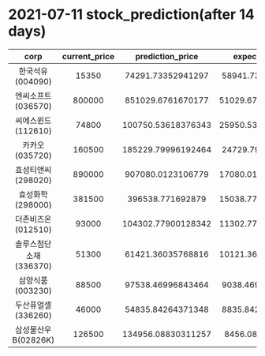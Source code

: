 # 2021-07-11 stock_prediction(after 14 days)

|   corp   |   current_price   |   prediction_price   |   expected_profit   |
|:--------:|:-----------------:|:--------------------:|:-------------------:|
|한국석유(004090)|15350|74291.73352941297|58941.73352941297|
|엔씨소프트(036570)|800000|851029.6761670177|51029.676167017664|
|씨에스윈드(112610)|74800|100750.53618376343|25950.536183763426|
|카카오(035720)|160500|185229.79996192464|24729.79996192464|
|효성티앤씨(298020)|890000|907080.0123106779|17080.012310677906|
|효성화학(298000)|381500|396538.771692879|15038.771692878974|
|더존비즈온(012510)|93000|104302.77900128342|11302.779001283416|
|솔루스첨단소재(336370)|51300|61421.36035768816|10121.360357688158|
|삼양식품(003230)|88500|97538.46996843464|9038.469968434641|
|두산퓨얼셀(336260)|46000|54835.84264371348|8835.842643713477|
|삼성물산우B(02826K)|126500|134956.08830311257|8456.08830311257|
